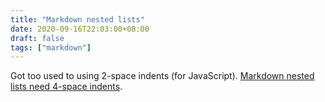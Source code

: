 ```yaml
---
title: "Markdown nested lists"
date: 2020-09-16T22:03:00+08:00
draft: false
tags: ["markdown"]
---
```

Got too used to using 2-space indents (for JavaScript). [Markdown nested lists need 4-space indents](https://stackoverflow.com/questions/37575916/how-to-markdown-nested-list-items-in-bitbucket).
